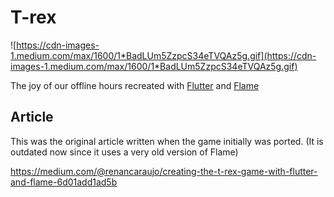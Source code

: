 # T-rex

![https://cdn-images-1.medium.com/max/1600/1*BadLUm5ZzpcS34eTVQAz5g.gif](https://cdn-images-1.medium.com/max/1600/1*BadLUm5ZzpcS34eTVQAz5g.gif)

The joy of our offline hours recreated with [Flutter](https://github.com/flutter/flutter) and [Flame](https://github.com/flame-engine/flame)


## Article

This was the original article written when the game initially was ported.
(It is outdated now since it uses a very old version of Flame)

https://medium.com/@renancaraujo/creating-the-t-rex-game-with-flutter-and-flame-6d01add1ad5b
